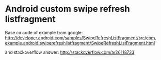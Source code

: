 # Android custom swipe refresh listfragment

Base on code of example from google: http://developer.android.com/samples/SwipeRefreshListFragment/src/com.example.android.swiperefreshlistfragment/SwipeRefreshListFragment.html

and stackoverflow answer: http://stackoverflow.com/a/26118733

